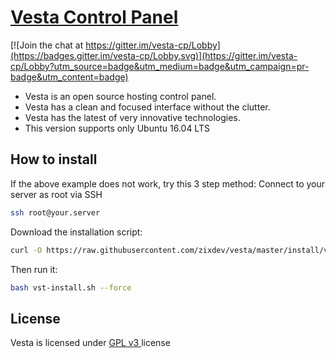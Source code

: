 [Vesta Control Panel](http://vestacp.com/)
==================================================

[![Join the chat at https://gitter.im/vesta-cp/Lobby](https://badges.gitter.im/vesta-cp/Lobby.svg)](https://gitter.im/vesta-cp/Lobby?utm_source=badge&utm_medium=badge&utm_campaign=pr-badge&utm_content=badge)

* Vesta is an open source hosting control panel.
* Vesta has a clean and focused interface without the clutter.
* Vesta has the latest of very innovative technologies.
* This version supports only Ubuntu 16.04 LTS

How to install 
----------------------------
If the above example does not work, try this 3 step method:
Connect to your server as root via SSH
```bash
ssh root@your.server
```

Download the installation script:
```bash
curl -O https://raw.githubusercontent.com/zixdev/vesta/master/install/vst-install.sh
```
Then run it:
```bash
bash vst-install.sh --force
```

License
----------------------------
Vesta is licensed under  [GPL v3 ](https://github.com/serghey-rodin/vesta/blob/master/LICENSE) license

